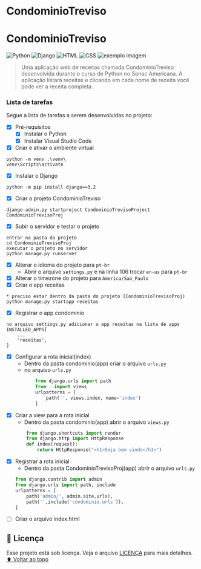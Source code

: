 # CondominioTreviso
# CondominioTreviso
<!---Esses são exemplos. Veja https://shields.io para outras pessoas ou para personalizar este conjunto de escudos. Você pode querer incluir dependências, status do projeto e informações de licença aqui--->
![Python](https://img.shields.io/badge/Python-14354C?style=for-the-badge&logo=python&logoColor=white)
![Django](https://img.shields.io/badge/Django-092E20?style=for-the-badge&logo=django&logoColor=white)
![HTML](https://img.shields.io/badge/HTML5-E34F26?style=for-the-badge&logo=html5&logoColor=white)
![CSS](https://img.shields.io/badge/CSS3-1572B6?style=for-the-badge&logo=css3&logoColor=white)
<img src="exemplo.webp" alt="exemplo imagem">
> Uma aplicação web de receitas chamada CondominioTreviso desenvolvida durante o curso de Python no Senac Americana. A aplicação listará receitas e clicando em cada nome de receita você pode ver a receita completa.
### Lista de tarefas
Segue a lista de tarefas a serem desenvolvidas no projeto:
- [X] Pré-requisitos
    - [X] Instalar o Python
    - [X] Instalar Visual Studio Code
- [X] Criar e ativar o ambiente virtual
```
python -m venv .\venv\
venv\Scripts\activate
```
- [X] Instalar o Django
```
python -m pip install django==3.2
```
- [X] Criar o projeto CondominioTreviso
```
django-admin.py startproject CondominioTrevisoProject CondominioTrevisoProj
```
- [X] Subir o servidor e testar o projeto
```
entrar na pasta do projeto
cd CondominioTrevisoProj
executar o projeto no servidor
python manage.py runserver
```
- [X] Alterar o idioma do projeto para `pt-br`
    - Abrir o arquivo `settings.py` e na linha 106 trocar `en-us` para `pt-br`
- [X] Alterar o timezone do projeto para `America/Sao_Paulo`
- [X] Criar o app receitas
```
* preciso estar dentro da pasta do projeto (CondominioTrevisoProj)
python manage.py startapp receitas
```
- [X] Registrar o app condominio
```
no arquivo settings.py adicionar o app receitas na lista de apps 
INSTALLED_APPS[
    ...
    'receitas',
]
```
- [X] Configurar a rota inicial(index)
    - Dentro da pasta condominio(app) criar o arquivo `urls.py`
    - no arquivo `urls.py` 
        ```python
            from django.urls import path
            from . import views
            urlpatterns = [
                path('', views.index, name='index')
            ]
        ```
- [X] Criar a view para a rota inicial
    - Dentro da pasta condominio(app) abrir o arquivo `views.py` 
    ```python
        from django.shortcuts import render
        from django.http import HttpResponse
        def index(request):
            return HttpResponse("<h1>Seja bem vindo</h1>")
    ```
- [X] Registrar a rota inicial
    - Dentro da pasta CondominioTrevisoProj(app) abrir o arquivo `urls.py`
    ```python
    from django.contrib import admin
    from django.urls import path, include
    urlpatterns = [
        path('admin/', admin.site.urls),
        path('',include('condominio.urls')),
    ]
    ```
- [ ] Criar o arquivo index.html

## 📝 Licença
Esse projeto está sob licença. Veja o arquivo [LICENÇA](LICENSE.md) para mais detalhes.
[⬆ Voltar ao topo](#nome-do-projeto)<br>

